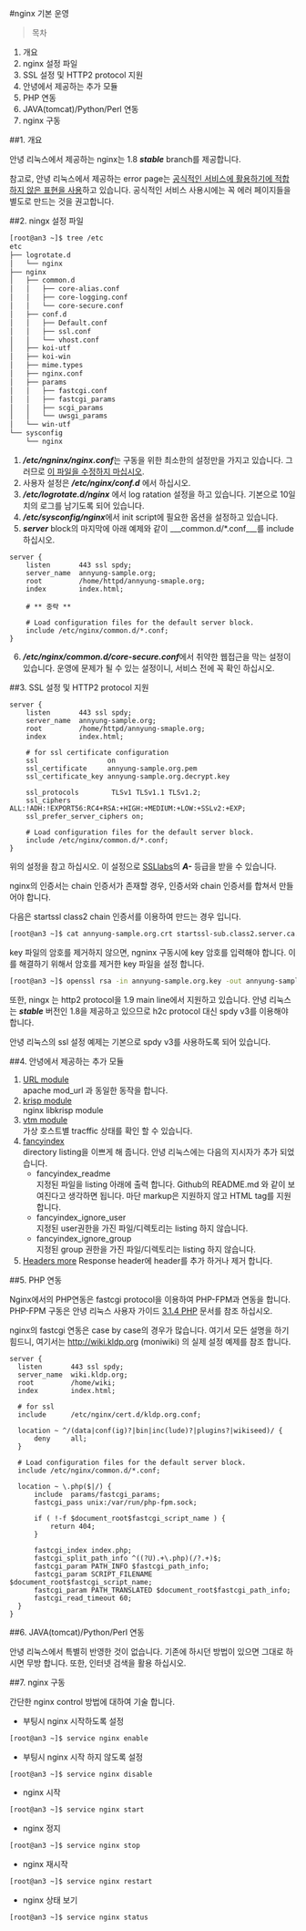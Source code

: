 #nginx 기본 운영

> 목차
1. 개요
2. nginx 설정 파일
3. SSL 설정 및 HTTP2 protocol 지원
4. 안녕에서 제공하는 추가 모듈
5. PHP 연동
6. JAVA(tomcat)/Python/Perl 연동
7. nginx 구동

##1. 개요

  안녕 리눅스에서 제공하는 nginx는 1.8 ***stable*** branch를 제공합니다.
  
  참고로, 안녕 리눅스에서 제공하는 error page는 <u>공식적인 서비스에 활용하기에 적합하지 않은 표현을 사용</u>하고 있습니다. 공식적인 서비스 사용시에는 꼭 에러 페이지들을 별도로 만드는 것을 권고합니다.

##2. ningx 설정 파일

```bash
[root@an3 ~]$ tree /etc
etc
├── logrotate.d
│   └── nginx
├── nginx
│   ├── common.d
│   │   ├── core-alias.conf
│   │   ├── core-logging.conf
│   │   └── core-secure.conf
│   ├── conf.d
│   │   ├── Default.conf
│   │   ├── ssl.conf
│   │   └── vhost.conf
│   ├── koi-utf
│   ├── koi-win
│   ├── mime.types
│   ├── nginx.conf
│   ├── params
│   │   ├── fastcgi.conf
│   │   ├── fastcgi_params
│   │   ├── scgi_params
│   │   └── uwsgi_params
│   └── win-utf
└── sysconfig
    └── nginx
```

1. ***/etc/ngninx/nginx.conf***는 구동을 위한 최소한의 설정만을 가지고 있습니다. 그러므로 <u>이 파일을 수정하지 마십시오</u>.
2. 사용자 설정은 ***/etc/nginx/conf.d*** 에서 하십시오.
3. ***/etc/logrotate.d/nginx*** 에서 log ratation 설정을 하고 있습니다. 기본으로 10일치의 로그를 남기도록 되어 있습니다.
4. ***/etc/sysconfig/nginx***에서 init script에 필요한 옵션을 설정하고 있습니다.
5. ***server*** block의 마지막에 아래 예제와 같이 ___common.d/*.conf___를 include 하십시오.
```nginx
server {
    listen       443 ssl spdy;
    server_name  annyung-sample.org;
    root         /home/httpd/annyung-smaple.org;
    index        index.html;

    # ** 중략 **

    # Load configuration files for the default server block.
    include /etc/nginx/common.d/*.conf;
}
```
6. ***/etc/nginx/common.d/core-secure.conf***에서 취약한 웹접근을 막는 설정이 있습니다. 운영에 문제가 될 수 있는 설정이니, 서비스 전에 꼭 확인 하십시오.

##3. SSL 설정 및 HTTP2 protocol 지원

```nginx
server {
    listen       443 ssl spdy;
    server_name  annyung-sample.org;
    root         /home/httpd/annyung-smaple.org;
    index        index.html;

    # for ssl certificate configuration
    ssl                 on
    ssl_certificate     annyung-sample.org.pem
    ssl_certificate_key annyung-sample.org.decrypt.key
    
    ssl_protocols        TLSv1 TLSv1.1 TLSv1.2;
    ssl_ciphers          ALL:!ADH:!EXPORT56:RC4+RSA:+HIGH:+MEDIUM:+LOW:+SSLv2:+EXP;
    ssl_prefer_server_ciphers on;

    # Load configuration files for the default server block.
    include /etc/nginx/common.d/*.conf;
}
```

  위의 설정을 참고 하십시오. 이 설정으로 [SSLlabs](https://www.ssllabs.com/)의 ***A-*** 등급을 받을 수 있습니다.
  
  nginx의 인증서는 chain 인증서가 존재할 경우, 인증서와 chain 인증서를 합쳐서 만들어야 합니다.
  
  다음은 startssl class2 chain 인증서를 이용하여 만드는 경우 입니다.
  
  ```bash
  [root@an3 ~]$ cat annyung-sample.org.crt startssl-sub.class2.server.ca.sha2.pem > annyung-sample.org.pem
  ```
  
  key 파일의 암호를 제거하지 않으면, ngninx 구동시에 key 암호를 입력해야 합니다. 이를 해결하기 위해서 암호를 제거한 key 파일을 설정 합니다.
  
  ```bash
  [root@an3 ~]$ openssl rsa -in annyung-sample.org.key -out annyung-sample.org.decrypt.key
  ```
  
  
  또한, ningx 는 http2 protocol을 1.9 main line에서 지원하고 있습니다. 안녕 리눅스는 ***stable*** 버전인 1.8을 제공하고 있으므로 h2c protocol 대신 spdy v3를 이용해야 합니다.
  
  안녕 리눅스의 ssl 설정 예제는 기본으로 spdy v3를 사용하도록 되어 있습니다.

##4. 안녕에서 제공하는 추가 모듈

 1. [URL module](https://github.com/vozlt/nginx-module-url)  
    apache mod_url 과 동일한 동작을 합니다.
 2. [krisp module](https://github.com/vozlt/nginx-module-krisp)  
    nginx libkrisp module
 3. [vtm module](https://github.com/vozlt/nginx-module-vts)  
    가상 호스트별 tracffic 상태를 확인 할 수 있습니다.
 4. [fancyindex](https://www.nginx.com/resources/wiki/modules/fancy_index/)  
    directory listing을 이쁘게 해 줍니다.
    안녕 리눅스에는 다음의 지시자가 추가 되었습니다.
    * fancyindex_readme  
      지정된 파일을 listing 아래에 출력 합니다. Github의 README.md 와 같이 보여진다고 생각하면 됩니다. 마단 markup은 지원하지 않고 HTML tag를 지원합니다.
    * fancyindex_ignore_user  
      지정된 user권한을 가진 파일/디렉토리는 listing 하지 않습니다.
    * fancyindex_ignore_group  
      지정된 group 권한을 가진 파일/디렉토리는 listing 하지 않습니다.
 5. [Headers more](https://www.nginx.com/resources/wiki/modules/headers_more/)
    Response header에 header를 추가 하거나 제거 합니다.

##5. PHP 연동

  Nginx에서의 PHP연동은 fastcgi protocol을 이용하여 PHP-FPM과 연동을 합니다. PHP-FPM 구동은 안녕 리눅스 사용자 가이드 [3.1.4 PHP](chapter3-4-php.md) 문서를 참조 하십시오.
  
  nginx의 fastcgi 연동은 case by case의 경우가 많습니다. 여기서 모든 설명을 하기 힘드니, 여기서는 http://wiki.kldp.org (moniwiki) 의 실제 설정 예제를 참조 합니다.
  
  ```nginx
  server {
    listen       443 ssl spdy;
    server_name  wiki.kldp.org;
    root         /home/wiki;
    index        index.html;

    # for ssl
    include      /etc/nginx/cert.d/kldp.org.conf;

    location ~ ^/(data|conf(ig)?|bin|inc(lude)?|plugins?|wikiseed)/ {
        deny     all;
    }

    # Load configuration files for the default server block.
    include /etc/nginx/common.d/*.conf;

    location ~ \.php($|/) {
        include  params/fastcgi_params;
        fastcgi_pass unix:/var/run/php-fpm.sock;

        if ( !-f $document_root$fastcgi_script_name ) {
            return 404;
        }

        fastcgi_index index.php;
        fastcgi_split_path_info ^((?U).+\.php)(/?.+)$;
        fastcgi_param PATH_INFO $fastcgi_path_info;
        fastcgi_param SCRIPT_FILENAME $document_root$fastcgi_script_name;
        fastcgi_param PATH_TRANSLATED $document_root$fastcgi_path_info;
        fastcgi_read_timeout 60;
    }
  }

  ```

##6. JAVA(tomcat)/Python/Perl 연동

  안녕 리눅스에서 특별히 반영한 것이 없습니다. 기존에 하시던 방법이 있으면 그대로 하시면 무방 합니다. 또한, 인터넷 검색을 활용 하십시오. 

##7. nginx 구동

  간단한 nginx control 방법에 대하여 기술 합니다.

  * 부팅시 nginx 시작하도록 설정
  ```bash
  [root@an3 ~]$ service nginx enable
  ```
  * 부팅시 nginx 시작 하지 않도록 설정
  ```bash
  [root@an3 ~]$ service nginx disable
  ```
  * nginx 시작
  ```bash
  [root@an3 ~]$ service nginx start
  ```
  * nginx 정지
  ```bash
  [root@an3 ~]$ service nginx stop
  ```
  * nginx 재시작
  ```bash
  [root@an3 ~]$ service nginx restart
  ```
  * nginx 상태 보기
  ```bash
  [root@an3 ~]$ service nginx status
  ```
